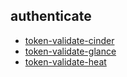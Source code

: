 
## authenticate
- [token-validate-cinder](https://godleon.github.io/osp_test_results/0.2.70/authenticate/token-validate-cinder.html)
- [token-validate-glance](https://godleon.github.io/osp_test_results/0.2.70/authenticate/token-validate-glance.html)
- [token-validate-heat](https://godleon.github.io/osp_test_results/0.2.70/authenticate/token-validate-heat.html)

